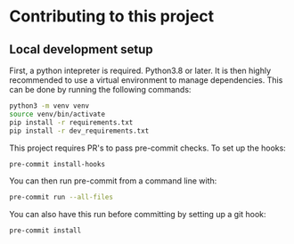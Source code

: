 # Contributing to this project

## Local development setup

First, a python intepreter is required. Python3.8 or later. It is then highly recommended to use a virtual environment to manage dependencies. This can be done by running the following commands:

```bash
python3 -m venv venv
source venv/bin/activate
pip install -r requirements.txt
pip install -r dev_requirements.txt
```

This project requires PR's to pass pre-commit checks. To set up the hooks:

```bash
pre-commit install-hooks
```

You can then run pre-commit from a command line with:

```bash
pre-commit run --all-files
```

You can also have this run before committing by setting up a git hook:

```bash
pre-commit install
```
